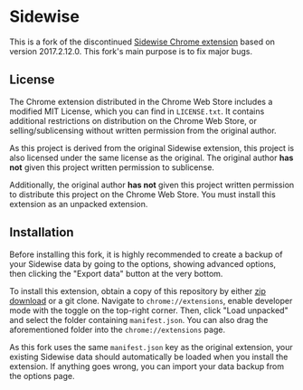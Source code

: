 # Sidewise

This is a fork of the discontinued [Sidewise Chrome extension][orig-extension]
based on version 2017.2.12.0. This fork's main purpose is to fix major bugs.

## License

The Chrome extension distributed in the Chrome Web Store includes a modified
MIT License, which you can find in `LICENSE.txt`. It contains additional
restrictions on distribution on the Chrome Web Store, or selling/sublicensing
without written permission from the original author.

As this project is derived from the original Sidewise extension, this project
is also licensed under the same license as the original. The original author
**has not** given this project written permission to sublicense.

Additionally, the original author **has not** given this project written
permission to distribute this project on the Chrome Web Store. You must install
this extension as an unpacked extension.

## Installation

Before installing this fork, it is highly recommended to create a backup of
your Sidewise data by going to the options, showing advanced options, then
clicking the "Export data" button at the very bottom.

To install this extension, obtain a copy of this repository by either
[zip download][zip-download] or a git clone. Navigate to `chrome://extensions`,
enable developer mode with the toggle on the top-right corner. Then, click
"Load unpacked" and select the folder containing `manifest.json`. You can also
drag the aforementioned folder into the `chrome://extensions` page.

As this fork uses the same `manifest.json` key as the original extension, your
existing Sidewise data should automatically be loaded when you install the
extension. If anything goes wrong, you can import your data backup from the
options page.

[orig-extension]: https://chrome.google.com/webstore/detail/sidewise-tree-style-tabs/biiammgklaefagjclmnlialkmaemifgo
[zip-download]: https://github.com/mcpower/sidewise/archive/master.zip
